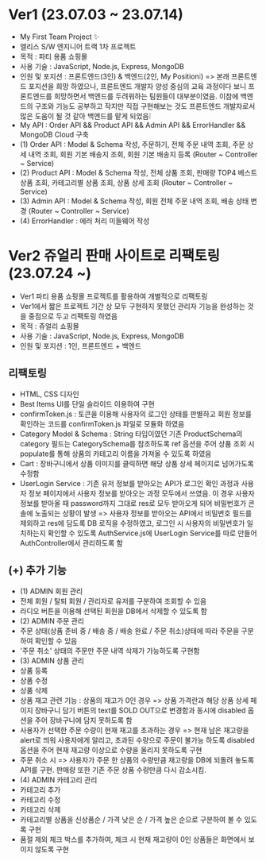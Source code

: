 # Ver1 (23.07.03 ~ 23.07.14)

- My First Team Project ✨
- 엘리스 S/W 엔지니어 트랙 1차 프로젝트
- 목적 : 파티 용품 쇼핑몰
- 사용 기술 : JavaScript, Node.js, Express, MongoDB
- 인원 및 포지션 : 프론트엔드(3인) & 백엔드(2인, My Position❕) => 본래 프론트엔드 포지션을 희망 하였으나, 프론트엔드 개발자 양성 중심의 교육 과정이다 보니 프론트엔드를 희망하면서 백엔드를 두려워하는 팀원들이 대부분이였음. 이참에 백엔드의 구조와 기능도 공부하고 작지만 직접 구현해보는 것도 프론트엔드 개발자로서 많은 도움이 될 것 같아 백엔드를 맡게 되었음❕
- My API : Order API && Product API && Admin API && ErrorHandler && MongoDB Cloud 구축
- (1) Order API : Model & Schema 작성, 주문하기, 전체 주문 내역 조회, 주문 상세 내역 조회, 회원 기본 배송지 조회, 회원 기본 배송지 등록 (Router ~ Controller ~ Service)
- (2) Product API : Model & Schema 작성, 전체 상품 조회, 판매량 TOP4 베스트 상품 조회, 카테고리별 상품 조회, 상품 상세 조회 (Router ~ Controller ~ Service)
- (3) Admin API : Model & Schema 작성, 회원 전체 주문 내역 조회, 배송 상태 변경 (Router ~ Controller ~ Service)
- (4) ErrorHandler : 에러 처리 미들웨어 작성

# Ver2 쥬얼리 판매 사이트로 리팩토링 (23.07.24 ~)

- Ver1 파티 용품 쇼핑몰 프로젝트를 활용하여 개별적으로 리팩토링
- Ver1에서 짧은 프로젝트 기간 상 모두 구현하지 못했던 관리자 기능을 완성하는 것을 중점으로 두고 리팩토링 하였음
- 목적 : 쥬얼리 쇼핑몰
- 사용 기술 : JavaScript, Node.js, Express, MongoDB
- 인원 및 포지션 : 1인, 프론트엔드 + 백엔드

## 리팩토링

- HTML, CSS 디자인
- Best Items UI를 단일 슬라이드 이용하여 구현
- confirmToken.js : 토큰을 이용해 사용자의 로그인 상태를 판별하고 회원 정보를 확인하는 코드를 confirmToken.js 파일로 모듈화 하였음
- Category Model & Schema : String 타입이였던 기존 ProductSchema의 category 필드는 CategorySchema를 참조하도록 ref 옵션을 주어 상품 조회 시 populate를 통해 상품의 카테고리 이름을 가져올 수 있도록 하였음
- Cart : 장바구니에서 상품 이미지를 클릭하면 해당 상품 상세 페이지로 넘어가도록 수정함
- UserLogin Service : 기존 유저 정보를 받아오는 API가 로그인 확인 과정과 사용자 정보 페이지에서 사용자 정보를 받아오는 과정 모두에서 쓰였음. 이 경우 사용자 정보를 받아올 때 password까지 그대로 res로 모두 받아오게 되어 비밀번호가 콘솔에 노출되는 상황이 발생 => 사용자 정보를 받아오는 API에서 비밀번호 필드를 제외하고 res에 담도록 DB 로직을 수정하였고, 로그인 시 사용자의 비밀번호가 일치하는지 확인할 수 있도록 AuthService.js에 UserLogin Service를 따로 만들어 AuthController에서 관리하도록 함

## (+) 추가 기능

- (1) ADMIN 회원 관리
- 전체 회원 / 탈퇴 회원 / 관리자로 유저를 구분하여 조회할 수 있음
- 라디오 버튼을 이용해 선택된 회원을 DB에서 삭제할 수 있도록 함
- (2) ADMIN 주문 관리
- 주문 상태(상품 준비 중 / 배송 중 / 배송 완료 / 주문 취소)상태에 따라 주문을 구분하여 확인할 수 있음
- '주문 취소' 상태의 주문만 주문 내역 삭제가 가능하도록 구현함
- (3) ADMIN 상품 관리
- 상품 등록
- 상품 수정
- 상품 삭제
- 상품 재고 관련 기능 : 상품의 재고가 0인 경우 => 상품 가격란과 해당 상품 상세 페이지 장바구니 담기 버튼의 text를 SOLD OUT으로 변경함과 동시에 disabled 옵션을 주어 장바구니에 담지 못하도록 함
- 사용자가 선택한 주문 수량이 현재 재고를 초과하는 경우 => 현재 남은 재고량을 alert로 띄워 사용자에게 알리고, 초과된 수량으로 주문이 불가능 하도록 disabled 옵션을 주어 현재 재고량 이상으로 수량을 올리지 못하도록 구현
- 주문 취소 시 => 사용자가 주문 한 상품의 수량만큼 재고량을 DB에 되돌려 놓도록 API를 구현. 판매량 또한 기존 주문 상품 수량만큼 다시 감소시킴.
- (4) ADMIN 카테고리 관리
- 카테고리 추가
- 카테고리 수정
- 카테고리 삭제
- 카테고리별 상품을 신상품순 / 가격 낮은 순 / 가격 높은 순으로 구분하여 볼 수 있도록 구현
- 품절 제외 체크 박스를 추가하여, 체크 시 현재 재고량이 0인 상품들은 화면에서 보이지 않도록 구현
